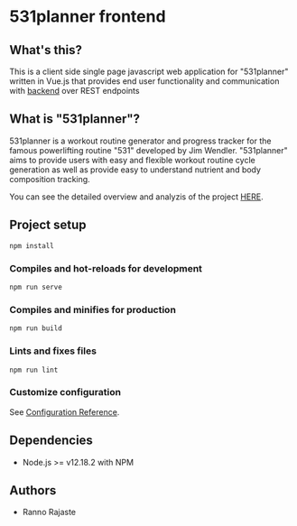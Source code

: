 # 531planner frontend

## What's this?

This is a client side single page javascript web application for "531planner" written in Vue.js that provides end user functionality and communication with [backend](https://github.com/rrajaste/531planner-backend) over REST endpoints

## What is "531planner"?

531planner is a workout routine generator and progress tracker for the famous powerlifting routine "531" developed by Jim Wendler. "531planner" aims to provide users with easy and flexible workout routine cycle generation as well as provide easy to understand nutrient and body composition tracking.

You can see the detailed overview and analyzis of the project [HERE](https://github.com/rrajaste/531planner-backend/blob/master/Documentation/Project%20description.pdf).

## Project setup
```
npm install
```

### Compiles and hot-reloads for development
```
npm run serve
```

### Compiles and minifies for production
```
npm run build
```

### Lints and fixes files
```
npm run lint
```

### Customize configuration
See [Configuration Reference](https://cli.vuejs.org/config/).

## Dependencies

* Node.js >= v12.18.2 with NPM

## Authors

* Ranno Rajaste